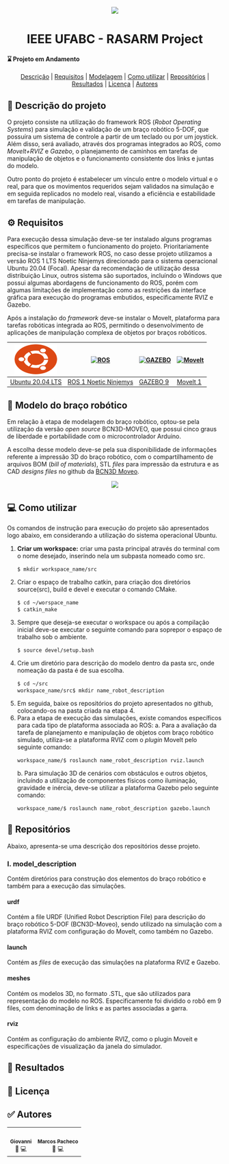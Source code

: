 <p align="center">
    <img width="300" src="https://drive.google.com/uc?export=view&id=1qfL4MxJq_13R_kNgUIDR8ItDM3QRHH2J"/>
</p>

<h1 align="center">IEEE UFABC - RASARM Project</h1>

<h4>⌛ <b>Projeto em Andamento</b></h4>

<p align="center">
    <a href="#-descrição-do-projeto">Descrição</a> |    
    <a href="#-requisitos">Requisitos</a> |
    <a href="#-modelo-do-braço-robótico">Modelagem</a> |
    <a href="#-como-utilizar">Como utilizar</a> |
    <a href="#-repositórios">Repositórios</a> |
    <a href="#-resultados">Resultados</a> |
    <a href="#-licença">Licença</a> |
    <a href="#-autores">Autores</a> 
</p>
    
## 🤖 **Descrição do projeto**

O projeto consiste na utilização do framework ROS (*Robot Operating Systems*) para simulação e validação de um braço robótico 5-DOF, que possuíra um sistema de controle a partir de um teclado ou por um joystick. Além disso, será avaliado, através dos programas integrados ao ROS, como *Movelt+RVIZ* e *Gazebo*, o planejamento de caminhos em tarefas de manipulação de objetos e o funcionamento consistente dos links e juntas do modelo.

Outro ponto do projeto é estabelecer um vínculo entre o modelo virtual e o real, para que os movimentos requeridos sejam validados na simulação e em seguida replicados no modelo real, visando a eficiência e estabilidade em tarefas de manipulação.

## ⚙️ **Requisitos** 

Para execução dessa simulação deve-se ter instalado alguns programas específicos que permitem o funcionamento do projeto. Prioritariamente precisa-se instalar o framework ROS, no caso desse projeto utilizamos a versão ROS 1 LTS Noetic Ninjemys direcionado para o sistema operacional Ubuntu 20.04 (Focal). Apesar da recomendação de utilização dessa distribuição Linux, outros sistema são suportados, incluíndo o Windows que possui algumas abordagens de funcionamento do ROS, porém com algumas limitações de implementação como as restrições da interface gráfica para execução do programas embutidos, especificamente RVIZ e Gazebo. <br>

Após a instalação do *framework* deve-se instalar o Movelt, plataforma para tarefas robóticas integrada ao ROS, permitindo o desenvolvimento de aplicações de manipulação complexa de objetos por braços robóticos.<br>

| [<img src="https://raw.githubusercontent.com/github/explore/80688e429a7d4ef2fca1e82350fe8e3517d3494d/topics/ubuntu/ubuntu.png" alt="Ubuntu" width="100" height="70" />](http://godban.github.io/browsers-support-badges/)| [<img src="https://insights.ubuntu.com/wp-content/uploads/e203/ROS.png" alt="ROS" width="200" height="100" />](http://godban.github.io/browsers-support-badges/)| [<img src="https://raw.githubusercontent.com/fkromer/awesome-gazebo/facc6a1a651e145c94dc3ad01826fe609cbb788c/gazebo_icon.svg" alt="GAZEBO" width="120" height="75" />](http://godban.github.io/browsers-support-badges/) | [<img src="https://moveit.ros.org/assets/logo/moveit_logo-black.png" alt="Movelt" width="200" height="30" />](http://godban.github.io/browsers-support-badges/)|
| --- | --- | --- | --- |
| [Ubuntu 20.04 LTS](https://releases.ubuntu.com/20.04/) | [ROS 1 Noetic Ninjemys](https://www.ros.org/) | [GAZEBO 9](https://gazebosim.org/home) | [Movelt 1](https://moveit.ros.org/) |

## 🦾 **Modelo do braço robótico**

Em relação à etapa de modelagem do braço robótico, optou-se pela utilização da versão *open source* BCN3D-MOVEO, que possui cinco graus de liberdade e portabilidade com o microcontrolador Arduino.

A escolha desse modelo deve-se pela sua disponibilidade de informações referente a impressão 3D do braço robótico, com o compartilhamento de arquivos BOM (*bill of materials*), STL *files* para impressão da estrutura e as CAD *designs files* no github da [BCN3D Moveo](https://github.com/BCN3D/BCN3D-Moveo).

<p align="center">
    <img width="500" src="https://www.bcn3d.com/wp-content/uploads/2016/07/IMG_7106_web-1.jpg"/>
</p>

## 💻 **Como utilizar**

Os comandos de instrução para execução do projeto são apresentados logo abaixo, em considerando a utilização do sistema operacional Ubuntu.

1. **Criar um workspace:** criar uma pasta principal através do terminal com o nome desejado, inserindo nela um subpasta nomeado como src.
   ```
   $ mkdir workspace_name/src
   ```
2. Criar o espaço de trabalho catkin, para criação dos diretórios source(src), build e devel e executar o comando CMake.
   ```
   $ cd ~/worspace_name
   $ catkin_make
   ```
3. Sempre que deseja-se executar o workspace ou após a compilação inicial deve-se executar o seguinte comando para soprepor o espaço de trabalho sob o ambiente.
   ```
   $ source devel/setup.bash
   ```
4. Crie um diretório para descrição do modelo dentro da pasta src, onde nomeação da pasta é de sua escolha.
   ```
   $ cd ~/src
   workspace_name/src$ mkdir name_robot_description
   ```
5. Em seguida, baixe os repositórios do projeto apresentados no github, colocando-os na pasta criada na etapa 4.
6. Para a etapa de execução das simulações, existe comandos específicos para cada tipo de plataforma associada ao ROS:
   a. Para a avaliação da tarefa de planejamento e manipulação de objetos com braço robótico simulado, utiliza-se a plataforma RVIZ com o *plugin* Movelt pelo seguinte comando:
      ```
      workspace_name/$ roslaunch name_robot_description rviz.launch 
      ```
   b. Para simulação 3D de cenários com obstáculos e outros objetos, incluíndo a utilização de componentes físicos como iluminação, gravidade e inércia, deve-se utilizar a plataforma Gazebo pelo seguinte comando:
      ```
      workspace_name/$ roslaunch name_robot_description gazebo.launch 
      ```

## 📁 **Repositórios**
Abaixo, apresenta-se uma descrição dos repositórios desse projeto.

### **I. model_description**
Contém diretórios para construção dos elementos do braço robótico e também para a execução das simulações.
#### urdf
Contém a file URDF (Unified Robot Description File) para descrição do braço robótico 5-DOF (BCN3D-Moveo), sendo utilizado na simulação com a plataforma RVIZ com configuração do  Movelt, como também no Gazebo.
#### launch
Contém as *files* de execução das simulações na plataforma RVIZ e Gazebo.
#### meshes
Contém os modelos 3D, no formato .STL, que são utilizados para representação do modelo no ROS. Especificamente foi dividido o robô em 9 files, com denominação de links e as partes associadas a garra.
#### rviz
Contém as configuração do ambiente RVIZ, como o plugin Moveit e especificações de visualização da janela do simulador. 

## 🏁 **Resultados**

## 📑 **Licença**

## ✅ **Autores**

<table>
    <tr>
        <td align="center"><a href="https://github.com/giovannirdias"><img style="border-radius: 50%;" src="https://avatars.githubusercontent.com/u/99917909?v=4" width="100px;" alt=""/><br /><sub><b> Giovanni</b><br /><a> 🤖 💻 </a></td>
        <td align="center"><a href="https://github.com/marcos3939"><img style="border-radius: 50%;" src="https://avatars.githubusercontent.com/u/89995021?v=4" width="100px;" alt=""/><br /><sub><b> Marcos Pacheco</b><br /><a> 🤖 💻 </a></td>   
    </tr>            
</table>
            
